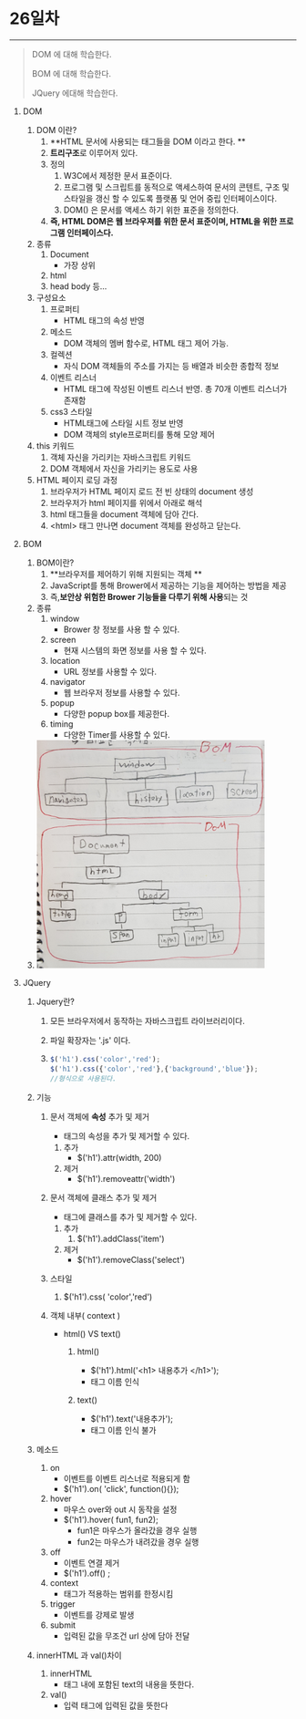 # 26일차

------

> DOM 에 대해 학습한다. 
>
> BOM 에 대해 학습한다. 
>
> JQuery 에대해 학습한다. 

1. DOM

   1. DOM 이란?
      1. **HTML 문서에 사용되는 태그들을 DOM 이라고 한다. **
      2. **트리구조**로 이루어저 있다. 
      3. 정의
         1. W3C에서 제정한 문서 표준이다. 
         2. 프로그램 및 스크립트를 동적으로 액세스하여 문서의 콘텐트, 구조 및 스타일을 갱신 할 수 있도록 플랫폼 및 언어 중립 인터페이스이다. 
         3. DOM() 은 문서를 액세스 하기 위한 표준을 정의한다. 
      4. **즉, HTML DOM은 웹 브라우져를 위한 문서 표준이며, HTML을 위한 프로그램 인터페이스다.**
   2. 종류
      1. Document 
         - 가장 상위
      2. html
      3. head body 등...
   3. 구성요소
      1. 프로퍼티
         - HTML 태그의 속성 반영
      2. 메소드
         - DOM 객체의 멤버 함수로, HTML 태그 제어 가능. 
      3. 컬렉션
         - 자식 DOM 객체들의 주소를 가지는 등 배열과 비슷한 종합적 정보
      4. 이벤트 리스너
         - HTML 태그에 작성된 이벤트 리스너 반영. 총 70개 이벤트 리스너가 존재함
      5. css3 스타일
         - HTML태그에 스타일 시트 정보 반영
         - DOM 객체의 style프로퍼티를 통해 모양 제어 
   4. this 키워드
      1. 객체 자신을 가리키는 자바스크립트 키워드
      2. DOM 객체에서 자신을 가리키는 용도로 사용 
   5. HTML 페이지 로딩 과정
      1. 브라우저가 HTML 페이지 로드 전 빈 상태의 document 생성
      2. 브라우저가 html 페이지를 위에서 아래로 해석
      3. html 태그들을 document 객체에 담아 간다. 
      4. \<html> 태그 만나면 document 객체를 완성하고 닫는다. 

2. BOM

   1. BOM이란?
      1. **브라우저를 제어하기 위해 지원되는 객체 **
      2. JavaScript를 통해 Brower에서 제공하는 기능을 제어하는 방법을 제공
      3. 즉,**보안상 위험한 Brower  기능들을 다루기 위해 사용**되는 것
   2. 종류
      1. window
         - Brower 창 정보를 사용 할 수 있다. 
      2. screen
         - 현재 시스템의 화면 정보를 사용 할 수 있다. 
      3. location
         - URL 정보를 사용할 수 있다. 
      4. navigator
         - 웹 브라우저 정보를 사용할 수 있다. 
      5. popup
         - 다양한 popup box를 제공한다. 
      6. timing
         - 다양한 Timer를 사용할 수 있다. 
   3. <img src="images/DOM.jpg" width=400px; height=400px;>

3. JQuery

   1. Jquery란?

      1. 모든 브라우저에서 동작하는 자바스크립트 라이브러리이다. 

      2. 파일 확장자는 '.js' 이다. 

      3. ```javascript
         $('h1').css('color','red');
         $('h1').css({'color','red'},{'background','blue'});
         //형식으로 사용된다. 
         ```

   2. 기능

      1. 문서 객체에 **속성** 추가 및 제거

         - 태그의 속성을 추가 및 제거할 수 있다. 

         1. 추가
            - $('h1').attr(width, 200)
         2. 제거
            - $('h1').removeattr('width')

      2. 문서 객체에 클래스 추가 및 제거

         - 태그에 클래스를 추가 및 제거할 수 있다. 

         1. 추가
            1. $('h1').addClass('item')
         2. 제거
            - $('h1').removeClass('select')

      3. 스타일 

         1. $('h1').css( 'color','red')

      4. 객체 내부( context ) 

         - html() VS text() 

           1. html()
              - $('h1').html('\<h1> 내용추가 \</h1>');
              - 태그 이름 인식

           1. text()
              - $('h1').text('내용추가');
              - 태그 이름 인식 불가 

   3. 메소드

      1. on
         - 이벤트를 이벤트 리스너로 적용되게 함
         - $('h1').on( 'click', function(){});
      2. hover
         - 마우스 over와 out 시 동작을 설정
         - $('h1').hover( fun1, fun2);
           - fun1은 마우스가 올라갔을 경우 실행 
           - fun2는 마우스가 내려갔을 경우 실행 
      3. off
         - 이벤트 연결 제거
         - $('h1').off() ;
      4. context
         - 태그가 적용하는 범위를 한정시킴 
      5. trigger
         - 이벤트를 강제로 발생 
      6. submit
         - 입력된 값을 무조건 url 상에 담아 전달 

   4. innerHTML  과  val()차이

      1. innerHTML 
         - 태그 내에 포함된 text의 내용을 뜻한다. 
      2. val()
         - 입력 태그에 입력된 값을 뜻한다
